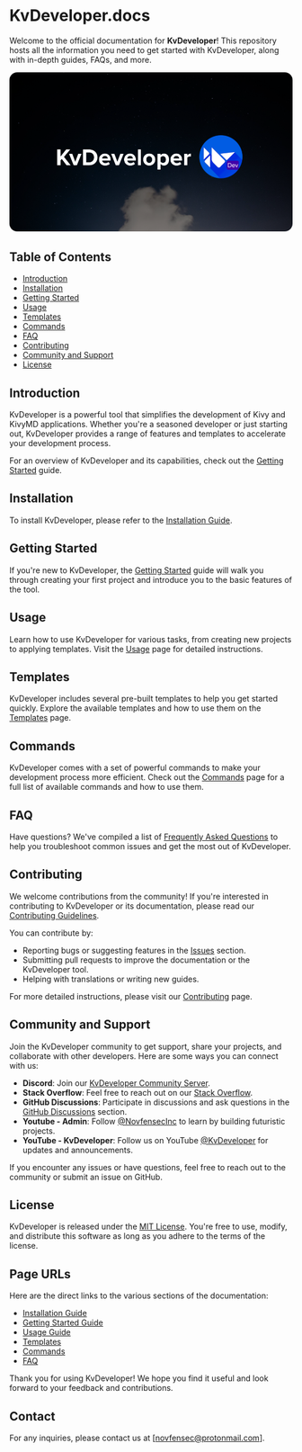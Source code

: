 # KvDeveloper.docs
Welcome to the official documentation for **KvDeveloper**! This repository hosts all the information you need to get started with KvDeveloper, along with in-depth guides, FAQs, and more.

<p align="center">
    <img 
        width="750" src="https://raw.githubusercontent.com/Novfensec/KvDeveloper/main/kvdeveloper/assets/image_library/kvdeveloper/kvdeveloper_banner_outfit.png" style="border-radius:1em" 
        title="kvdeveloper create MyApp --template nav_toolbar"
    />
</p>

## Table of Contents

- [Introduction](#introduction)
- [Installation](#installation)
- [Getting Started](#getting-started)
- [Usage](#usage)
- [Templates](#templates)
- [Commands](#commands)
- [FAQ](#faq)
- [Contributing](#contributing)
- [Community and Support](#community-and-support)
- [License](#license)

## Introduction

KvDeveloper is a powerful tool that simplifies the development of Kivy and KivyMD applications. Whether you're a seasoned developer or just starting out, KvDeveloper provides a range of features and templates to accelerate your development process.

For an overview of KvDeveloper and its capabilities, check out the [Getting Started](https://novfensec.github.io/KvDeveloper.docs/getting-started/) guide.

## Installation

To install KvDeveloper, please refer to the [Installation Guide](https://novfensec.github.io/KvDeveloper.docs/installation/).

## Getting Started

If you're new to KvDeveloper, the [Getting Started](https://novfensec.github.io/KvDeveloper.docs/getting-started/) guide will walk you through creating your first project and introduce you to the basic features of the tool.

## Usage

Learn how to use KvDeveloper for various tasks, from creating new projects to applying templates. Visit the [Usage](https://novfensec.github.io/KvDeveloper.docs/usage/) page for detailed instructions.

## Templates

KvDeveloper includes several pre-built templates to help you get started quickly. Explore the available templates and how to use them on the [Templates](https://novfensec.github.io/KvDeveloper.docs/templates/) page.

## Commands

KvDeveloper comes with a set of powerful commands to make your development process more efficient. Check out the [Commands](https://novfensec.github.io/KvDeveloper.docs/commands/) page for a full list of available commands and how to use them.

## FAQ

Have questions? We've compiled a list of [Frequently Asked Questions](https://novfensec.github.io/KvDeveloper.docs/faqs/) to help you troubleshoot common issues and get the most out of KvDeveloper.

## Contributing

We welcome contributions from the community! If you're interested in contributing to KvDeveloper or its documentation, please read our [Contributing Guidelines](https://github.com/Novfensec/KvDeveloper.docs/blob/main/CONTRIBUTING.md).

You can contribute by:

- Reporting bugs or suggesting features in the [Issues](https://github.com/Novfensec/KvDeveloper/issues) section.
- Submitting pull requests to improve the documentation or the KvDeveloper tool.
- Helping with translations or writing new guides.

For more detailed instructions, please visit our [Contributing](https://github.com/Novfensec/KvDeveloper/blob/main/CONTRIBUTING.md) page.

## Community and Support

Join the KvDeveloper community to get support, share your projects, and collaborate with other developers. Here are some ways you can connect with us:

- **Discord**: Join our [KvDeveloper Community Server](https://discord.com/invite/gpubX9H8p7).
- **Stack Overflow**: Feel free to reach out on our [Stack Overflow](https://stackoverflow.com/users/16486510/novfensec).
- **GitHub Discussions**: Participate in discussions and ask questions in the [GitHub Discussions](https://github.com/Novfensec/KvDeveloper/discussions) section.
- **Youtube - Admin**: Follow [@NovfensecInc](https://youtube.com/@NovfensecInc) to learn by building futuristic projects.
- **YouTube - KvDeveloper**: Follow us on YouTube [@KvDeveloper](https://youtube.com/@KvDeveloper) for updates and announcements.

If you encounter any issues or have questions, feel free to reach out to the community or submit an issue on GitHub.

## License

KvDeveloper is released under the [MIT License](https://github.com/Novfensec/KvDeveloper/blob/main/LICENSE). You're free to use, modify, and distribute this software as long as you adhere to the terms of the license.

## Page URLs

Here are the direct links to the various sections of the documentation:

- [Installation Guide](https://novfensec.github.io/KvDeveloper.docs/installation/)
- [Getting Started Guide](https://novfensec.github.io/KvDeveloper.docs/getting-started/)
- [Usage Guide](https://novfensec.github.io/KvDeveloper.docs/usage/)
- [Templates](https://novfensec.github.io/KvDeveloper.docs/templates/)
- [Commands](https://novfensec.github.io/KvDeveloper.docs/commands/)
- [FAQ](https://novfensec.github.io/KvDeveloper.docs/faqs/)

Thank you for using KvDeveloper! We hope you find it useful and look forward to your feedback and contributions.

## Contact
For any inquiries, please contact us at [novfensec@protonmail.com].
